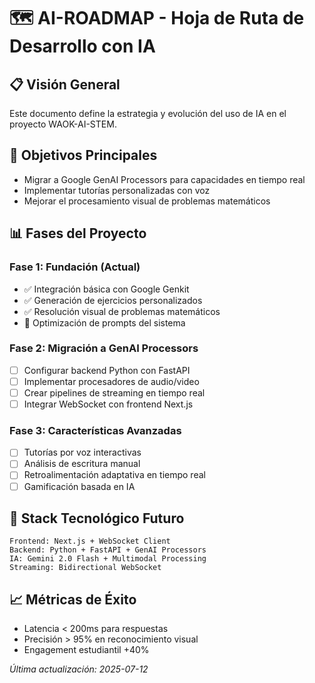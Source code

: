 # 🗺️ AI-ROADMAP - Hoja de Ruta de Desarrollo con IA

## 📋 Visión General
Este documento define la estrategia y evolución del uso de IA en el proyecto WAOK-AI-STEM.

## 🎯 Objetivos Principales
- Migrar a Google GenAI Processors para capacidades en tiempo real
- Implementar tutorías personalizadas con voz
- Mejorar el procesamiento visual de problemas matemáticos

## 📊 Fases del Proyecto

### Fase 1: Fundación (Actual)
- ✅ Integración básica con Google Genkit
- ✅ Generación de ejercicios personalizados
- ✅ Resolución visual de problemas matemáticos
- 🔄 Optimización de prompts del sistema

### Fase 2: Migración a GenAI Processors
- [ ] Configurar backend Python con FastAPI
- [ ] Implementar procesadores de audio/video
- [ ] Crear pipelines de streaming en tiempo real
- [ ] Integrar WebSocket con frontend Next.js

### Fase 3: Características Avanzadas
- [ ] Tutorías por voz interactivas
- [ ] Análisis de escritura manual
- [ ] Retroalimentación adaptativa en tiempo real
- [ ] Gamificación basada en IA

## 🔧 Stack Tecnológico Futuro
```
Frontend: Next.js + WebSocket Client
Backend: Python + FastAPI + GenAI Processors
IA: Gemini 2.0 Flash + Multimodal Processing
Streaming: Bidirectional WebSocket
```

## 📈 Métricas de Éxito
- Latencia < 200ms para respuestas
- Precisión > 95% en reconocimiento visual
- Engagement estudiantil +40%

*Última actualización: 2025-07-12*